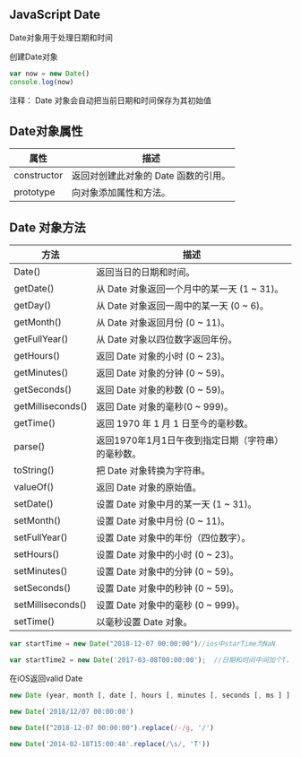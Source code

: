 ## JavaScript Date 

Date对象用于处理日期和时间

创建Date对象
``` js
var now = new Date()
console.log(now)
```
注释： Date 对象会自动把当前日期和时间保存为其初始值

## Date对象属性

属性 | 描述
------------ | -------------
constructor | 返回对创建此对象的 Date 函数的引用。
prototype | 向对象添加属性和方法。

## Date 对象方法

方法 | 描述
------------ | -------------
Date() | 返回当日的日期和时间。
getDate() | 从 Date 对象返回一个月中的某一天 (1 ~ 31)。
getDay() | 从 Date 对象返回一周中的某一天 (0 ~ 6)。
getMonth() | 从 Date 对象返回月份 (0 ~ 11)。
getFullYear() | 从 Date 对象以四位数字返回年份。
getHours() | 返回 Date 对象的小时 (0 ~ 23)。
getMinutes() | 返回 Date 对象的分钟 (0 ~ 59)。
getSeconds() | 返回 Date 对象的秒数 (0 ~ 59)。
getMilliseconds() | 返回 Date 对象的毫秒(0 ~ 999)。
getTime() | 返回 1970 年 1 月 1 日至今的毫秒数。
parse() | 返回1970年1月1日午夜到指定日期（字符串）的毫秒数。
toString() | 把 Date 对象转换为字符串。
valueOf() | 返回 Date 对象的原始值。
setDate() | 设置 Date 对象中月的某一天 (1 ~ 31)。
setMonth() | 设置 Date 对象中月份 (0 ~ 11)。
setFullYear() | 设置 Date 对象中的年份（四位数字）。
setHours() | 设置 Date 对象中的小时 (0 ~ 23)。
setMinutes() | 设置 Date 对象中的分钟 (0 ~ 59)。
setSeconds() | 设置 Date 对象中的秒钟 (0 ~ 59)。
setMilliseconds() | 设置 Date 对象中的毫秒 (0 ~ 999)。
setTime() | 以毫秒设置 Date 对象。

``` js
var startTime = new Date("2018-12-07 00:00:00")//ios中starTime为NaN

var startTime2 = new Date('2017-03-08T00:00:00');  //日期和时间中间加个T，兼容ios
```
在iOS返回valid Date

``` js
new Date (year, month [, date [, hours [, minutes [, seconds [, ms ] ] ] ] ] )
```

``` js
new Date('2018/12/07 00:00:00')

new Date(("2018-12-07 00:00:00").replace(/-/g, '/')

new Date('2014-02-18T15:00:48'.replace(/\s/, 'T'))
```
